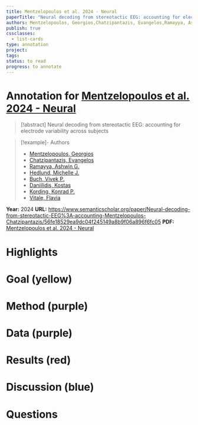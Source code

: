 ```yaml
---
title: Mentzelopoulos et al. 2024 - Neural
paperTitle: "Neural decoding from stereotactic EEG: accounting for electrode variability across subjects"
authors: Mentzelopoulos, Georgios,Chatzipantazis, Evangelos,Ramayya, Ashwin G.,Hedlund, Michelle J.,Buch, Vivek P.,Daniilidis, Kostas,Kording, Konrad P.,Vitale, Flavia
publish: true
cssclasses:
  - list-cards
type: annotation
project:
tags:
status: to read
progress: to annotate
---
```

# Annotation for [Mentzelopoulos et al. 2024 - Neural](Papers/References/Mentzelopoulos%20et%20al.%202024%20-%20Neural)

> [!abstract] Neural decoding from stereotactic EEG: accounting for electrode variability across subjects

> [!example]- Authors
> - [Mentzelopoulos, Georgios](Mentzelopoulos%2C%20Georgios)
> - [Chatzipantazis, Evangelos](Chatzipantazis%2C%20Evangelos)
> - [Ramayya, Ashwin G.](Ramayya%2C%20Ashwin%20G.)
> - [Hedlund, Michelle J.](Hedlund%2C%20Michelle%20J.)
> - [Buch, Vivek P.](Buch%2C%20Vivek%20P.)
> - [Daniilidis, Kostas](Daniilidis%2C%20Kostas)
> - [Kording, Konrad P.](Kording%2C%20Konrad%20P.)
> - [Vitale, Flavia](Vitale%2C%20Flavia)

**Year:** 2024
**URL:** https://www.semanticscholar.org/paper/Neural-decoding-from-stereotactic-EEG%3A-accounting-Mentzelopoulos-Chatzipantazis/56fe18529ea9dc04f245149a8b9f06a896f6fc05
**PDF:** [Mentzelopoulos et al. 2024 - Neural](Papers/PDFs/Mentzelopoulos%20et%20al.%202024%20-%20Neural%20decoding%20from%20stereotactic%20EEG%20accounting%20for%20electrode%20variability%20across%20subjects.pdf)

# Highlights


# Goal (yellow)


# Method (purple)


# Data (purple)


# Results (red)


# Discussion (blue)


# Questions

